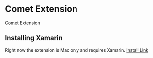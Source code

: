 # Comet Extension

[Comet](https://github.com/Clancey/Comet) Extension  

## Installing Xamarin

Right now the extension is Mac only and requires Xamarin. [Install Link]("https://visualstudio.microsoft.com/xamarin/")
